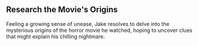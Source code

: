 ## Research the Movie's Origins

Feeling a growing sense of unease, Jake resolves to delve into the mysterious origins of the horror movie he watched, hoping to uncover clues that might explain his chilling nightmare.